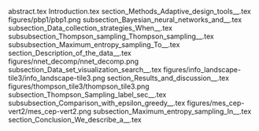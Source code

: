 abstract.tex
Introduction.tex
section_Methods_Adaptive_design_tools__.tex
figures/pbp1/pbp1.png
subsection_Bayesian_neural_networks_and__.tex
subsection_Data_collection_strategies_When__.tex
subsubsection_Thompson_sampling_Thompson_sampling__.tex
subsubsection_Maximum_entropy_sampling_To__.tex
section_Description_of_the_data__.tex
figures/nnet_decomp/nnet_decomp.png
subsection_Data_set_visualization_search__.tex
figures/info_landscape-tile3/info_landscape-tile3.png
section_Results_and_discussion__.tex
figures/thompson_tile3/thompson_tile3.png
subsection_Thompson_Sampling_label_sec__.tex
subsubsection_Comparison_with_epsilon_greedy__.tex
figures/mes_cep-vert2/mes_cep-vert2.png
subsection_Maximum_entropy_sampling_In__.tex
section_Conclusion_We_describe_a__.tex
